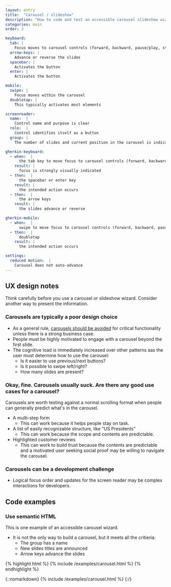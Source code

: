 ```yaml
---
layout: entry
title:  "Carousel / slideshow"
description: "How to code and test an accessible carousel slideshow wizard"
categories: main
order: 2

keyboard:
  tab: |
    Focus moves to carousel controls (forward, backward, pause/play, stop)
  arrow-keys: |
    Advance or reverse the slides
  spacebar: |
    Activates the button
  enter: |
    Activates the button

mobile:
  swipe: |
    Focus moves within the carousel
  doubletap: |
    This typically activates most elements

screenreader:
  name:  |
    Control name and purpose is clear
  role:  |
    Control identifies itself as a button
  group: |
    The number of slides and current position in the carousel is indicated

gherkin-keyboard: 
  - when:  |
      the tab key to move focus to carousel controls (forward, backward, pause/play, stop)
    result: |
      focus is strongly visually indicated
  - then:  |
      the spacebar or enter key
    result: |
      the intended action occurs
  - then:  |
      the arrow keys
    result: |
      the slides advance or reverse

gherkin-mobile:
  - when:  |
      swipe to move focus to carousel controls (forward, backward, pause/play, stop)
  - then:  |
      doubletap
    result: |
      the intended action occurs

settings:
  reduced motion:  |
    Carousel does not auto-advance
---
```


## UX design notes

Think carefully before you use a carousel or slideshow wizard. Consider another way to present the information.

### Carousels are typically a poor design choice

- As a general rule, [carousels should be avoided](https://shouldiuseacarousel.com/) for critical functionality unless there is a strong business case.
- People must be highly motivated to engage with a carousel beyond the first slide.
- The cognitive load is immediately increased over other patterns aas the user must determine how to use the carousel:
  - Is it easier to use previous/next buttons?
  - Is it possible to swipe left/right?
  - How many slides are present?

### Okay, fine. Carousels usually suck. Are there any good use cases for a carousel?

Carousels are worth testing against a normal scrolling format when people can generally predict what's in the carousel.

- A multi-step form
  - This can work because it helps people stay on task.
- A list of easily recognizable structure, like "US Presidents"
  - This can work because the scope and contents are predictable.
- Highlighted customer reviews
  - This can work to build trust because the contents are predictable and a motivated user seeking social proof may be willing to navigate the carousel.

### Carousels can be a development challenge

- Logical focus order and updates for the screen reader may be complex interactions for developers.

## Code examples

### Use semantic HTML

This is one example of an accessible carousel wizard.
- It is not the only way to build a carousel, but it meets all the critieria:
  - The group has a name
  - New slides titles are announced
  - Arrow keys advance the slides

{% highlight html %}
{% include /examples/carousel.html %}
{% endhighlight %}

{::nomarkdown}
{% include /examples/carousel.html %}
{:/}
